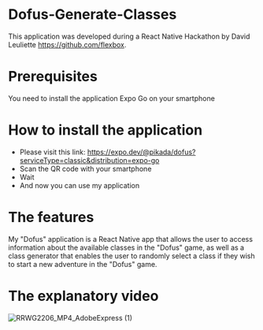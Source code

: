 # Dofus-Generate-Classes
 
This application was developed during a React Native Hackathon by David Leuliette https://github.com/flexbox.
 
# Prerequisites

You need to install the application Expo Go on your smartphone

# How to install the application

- Please visit this link: https://expo.dev/@pikada/dofus?serviceType=classic&distribution=expo-go
- Scan the QR code with your smartphone
- Wait 
- And now you can use my application

# The features 

My "Dofus" application is a React Native app that allows the user to access information about the available classes in the "Dofus" game, as well as a class generator that enables the user to randomly select a class if they wish to start a new adventure in the "Dofus" game.

# The explanatory video

![RRWG2206_MP4_AdobeExpress (1)](https://user-images.githubusercontent.com/95485445/220602472-e867f288-7a14-4317-810e-dc4ed467c57d.gif)
